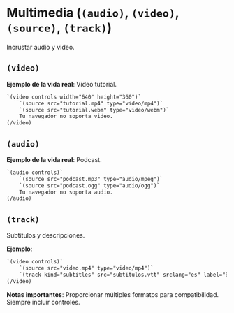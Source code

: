 # Multimedia (`(audio)`, `(video)`, `(source)`, `(track)`)

Incrustar audio y video.

## `(video)`

**Ejemplo de la vida real**: Video tutorial.

```html
`(video controls width="640" height="360")`
    `(source src="tutorial.mp4" type="video/mp4")`
    `(source src="tutorial.webm" type="video/webm")`
    Tu navegador no soporta video.
(/video)
```

## `(audio)`

**Ejemplo de la vida real**: Podcast.

```html
`(audio controls)`
    `(source src="podcast.mp3" type="audio/mpeg")`
    `(source src="podcast.ogg" type="audio/ogg")`
    Tu navegador no soporta audio.
(/audio)
```

## `(track)`

Subtítulos y descripciones.

**Ejemplo**:

```html
`(video controls)`
    `(source src="video.mp4" type="video/mp4")`
    `(track kind="subtitles" src="subtitulos.vtt" srclang="es" label="Español")`
(/video)
```

**Notas importantes**: Proporcionar múltiples formatos para compatibilidad. Siempre incluir controles.